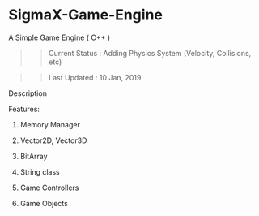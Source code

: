 # SigmaX-Game-Engine
A Simple Game Engine ( C++ )

>> Current Status : Adding Physics System (Velocity, Collisions, etc)

>> Last Updated : 10 Jan, 2019

Description

Features:

1) Memory Manager

2) Vector2D, Vector3D

3) BitArray

4) String class

5) Game Controllers

6) Game Objects
